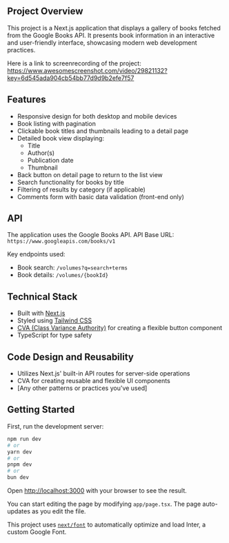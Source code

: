 ## Project Overview

This project is a Next.js application that displays a gallery of books fetched from the Google Books API. It presents book information in an interactive and user-friendly interface, showcasing modern web development practices.

Here is a link to screenrecording of the project: https://www.awesomescreenshot.com/video/29821132?key=6d545ada904cb54bb77d9d9b2efe7f57

## Features

-   Responsive design for both desktop and mobile devices
-   Book listing with pagination
-   Clickable book titles and thumbnails leading to a detail page
-   Detailed book view displaying:
    -   Title
    -   Author(s)
    -   Publication date
    -   Thumbnail
-   Back button on detail page to return to the list view
-   Search functionality for books by title
-   Filtering of results by category (if applicable)
-   Comments form with basic data validation (front-end only)

## API

The application uses the Google Books API.
API Base URL: `https://www.googleapis.com/books/v1`

Key endpoints used:

-   Book search: `/volumes?q=search+terms`
-   Book details: `/volumes/{bookId}`

## Technical Stack

-   Built with [Next.js](https://nextjs.org/)
-   Styled using [Tailwind CSS](https://tailwindcss.com/)
-   [CVA (Class Variance Authority)](https://cva.style/docs) for creating a flexible button component
-   TypeScript for type safety

## Code Design and Reusability

-   Utilizes Next.js' built-in API routes for server-side operations
-   CVA for creating reusable and flexible UI components
-   [Any other patterns or practices you've used]

## Getting Started

First, run the development server:

```bash
npm run dev
# or
yarn dev
# or
pnpm dev
# or
bun dev
```

Open [http://localhost:3000](http://localhost:3000) with your browser to see the result.

You can start editing the page by modifying `app/page.tsx`. The page auto-updates as you edit the file.

This project uses [`next/font`](https://nextjs.org/docs/basic-features/font-optimization) to automatically optimize and load Inter, a custom Google Font.
